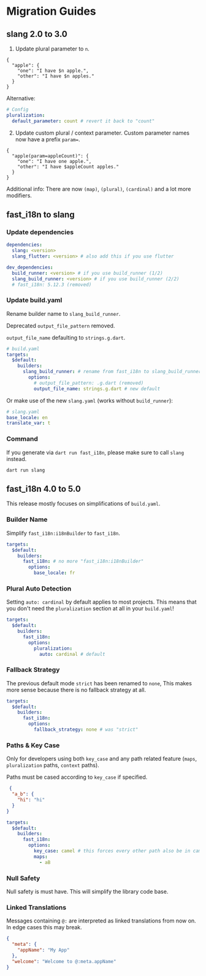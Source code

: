 # Migration Guides

## slang 2.0 to 3.0

1. Update plural parameter to `n`.

```json5
{
  "apple": {
    "one": "I have $n apple.",
    "other": "I have $n apples."
  }
}
```

Alternative:

```yaml
# Config
pluralization:
  default_parameter: count # revert it back to "count"
```

2. Update custom plural / context parameter. Custom parameter names now have a prefix `param=`.

```json5
{
  "apple(param=appleCount)": {
    "one": "I have one apple.",
    "other": "I have $appleCount apples."
  }
}
```

Additional info: There are now `(map)`, `(plural)`, `(cardinal)` and a lot more modifiers.

## fast_i18n to slang

### Update dependencies

```yaml
dependencies:
  slang: <version>
  slang_flutter: <version> # also add this if you use flutter

dev_dependencies:
  build_runner: <version> # if you use build_runner (1/2)
  slang_build_runner: <version> # if you use build_runner (2/2)
  # fast_i18n: 5.12.3 (removed)
```

### Update build.yaml

Rename builder name to `slang_build_runner`.

Deprecated `output_file_pattern` removed.

`output_file_name` defaulting to `strings.g.dart`.

```yaml
# build.yaml
targets:
  $default:
    builders:
      slang_build_runner: # rename from fast_i18n to slang_build_runner
        options:
          # output_file_pattern: .g.dart (removed)
          output_file_name: strings.g.dart # new default
```

Or make use of the new `slang.yaml` (works without `build_runner`):
```yaml
# slang.yaml
base_locale: en
translate_var: t
```

### Command

If you generate via `dart run fast_i18n`, please make sure to call `slang` instead.

`dart run slang`

## fast_i18n 4.0 to 5.0

This release mostly focuses on simplifications of `build.yaml`.

### Builder Name

Simplify `fast_i18n:i18nBuilder` to `fast_i18n`.

```yaml
targets:
  $default:
    builders:
      fast_i18n: # no more "fast_i18n:i18nBuilder"
        options:
          base_locale: fr
```

### Plural Auto Detection

Setting `auto: cardinal` by default applies to most projects. This means that you don't need the `pluralization` section at all in your `build.yaml`!

```yaml
targets:
  $default:
    builders:
      fast_i18n:
        options:
          pluralization:
            auto: cardinal # default
```

### Fallback Strategy

The previous default mode `strict` has been renamed to `none`, This makes more sense because there is no fallback strategy at all.

```yaml
targets:
  $default:
    builders:
      fast_i18n:
        options:
          fallback_strategy: none # was "strict"
```

### Paths & Key Case

Only for developers using both `key_case` and any path related feature (`maps`, `pluralization` paths, `context` paths).

Paths must be cased according to `key_case` if specified.

```json
 {
  "a_b": {
    "hi": "hi"
  }
}
```

```yaml
targets:
  $default:
    builders:
      fast_i18n:
        options:
          key_case: camel # this forces every other path also be in camel case
          maps:
            - aB
```

### Null Safety

Null safety is must have. This will simplify the library code base.

### Linked Translations

Messages containing `@:` are interpreted as linked translations from now on. In edge cases this may break.

```json
{
  "meta": {
    "appName": "My App"
  },
  "welcome": "Welcome to @:meta.appName"
}
```